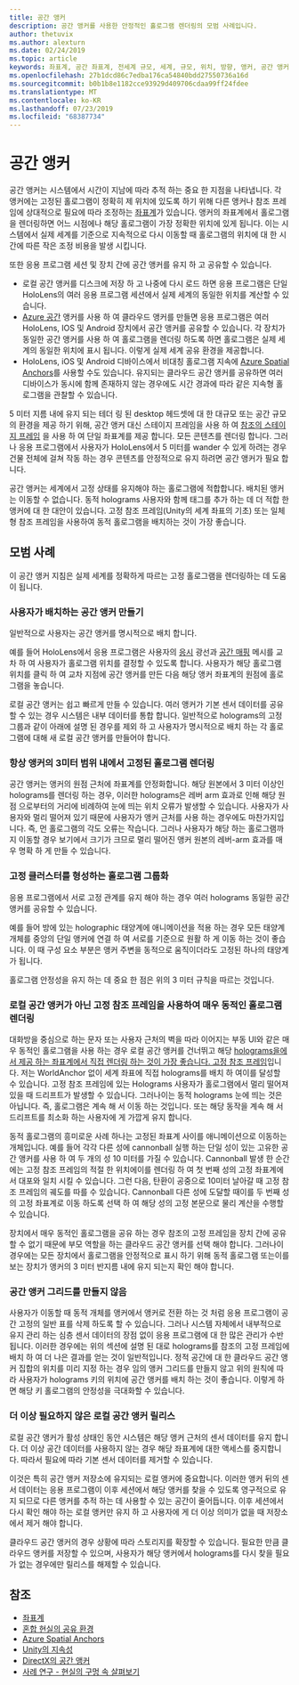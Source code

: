 ```yaml
---
title: 공간 앵커
description: 공간 앵커를 사용한 안정적인 홀로그램 렌더링의 모범 사례입니다.
author: thetuvix
ms.author: alexturn
ms.date: 02/24/2019
ms.topic: article
keywords: 좌표계, 공간 좌표계, 전세계 규모, 세계, 규모, 위치, 방향, 앵커, 공간 앵커, 세계 잠금, 전세계 잠금, 지속성, 공유
ms.openlocfilehash: 27b1dcd86c7edba176ca54840bdd27550736a16d
ms.sourcegitcommit: b0b1b8e1182cce93929d409706cdaa99ff24fdee
ms.translationtype: MT
ms.contentlocale: ko-KR
ms.lasthandoff: 07/23/2019
ms.locfileid: "68387734"
---
```

# <a name="spatial-anchors"></a>공간 앵커

공간 앵커는 시스템에서 시간이 지남에 따라 추적 하는 중요 한 지점을 나타냅니다. 각 앵커에는 고정된 홀로그램이 정확히 제 위치에 있도록 하기 위해 다른 앵커나 참조 프레임에 상대적으로 필요에 따라 조정하는 [좌표계](coordinate-systems.md)가 있습니다.  앵커의 좌표계에서 홀로그램을 렌더링하면 어느 시점에나 해당 홀로그램이 가장 정확한 위치에 있게 됩니다. 이는 시스템에서 실제 세계를 기준으로 지속적으로 다시 이동할 때 홀로그램의 위치에 대 한 시간에 따른 작은 조정 비용을 발생 시킵니다.

또한 응용 프로그램 세션 및 장치 간에 공간 앵커를 유지 하 고 공유할 수 있습니다.
* 로컬 공간 앵커를 디스크에 저장 하 고 나중에 다시 로드 하면 응용 프로그램은 단일 HoloLens의 여러 응용 프로그램 세션에서 실제 세계의 동일한 위치를 계산할 수 있습니다.
* <a href="https://docs.microsoft.com/azure/spatial-anchors/overview" target="_blank">Azure 공간</a> 앵커를 사용 하 여 클라우드 앵커를 만들면 응용 프로그램은 여러 HoloLens, IOS 및 Android 장치에서 공간 앵커를 공유할 수 있습니다. 각 장치가 동일한 공간 앵커를 사용 하 여 홀로그램을 렌더링 하도록 하면 홀로그램은 실제 세계의 동일한 위치에 표시 됩니다. 이렇게 실제 세계 공유 환경을 제공합니다.
* HoloLens, iOS 및 Android 디바이스에서 비대칭 홀로그램 지속에 <a href="https://docs.microsoft.com/azure/spatial-anchors/overview" target="_blank">Azure Spatial Anchors</a>를 사용할 수도 있습니다. 유지되는 클라우드 공간 앵커를 공유하면 여러 디바이스가 동시에 함께 존재하지 않는 경우에도 시간 경과에 따라 같은 지속형 홀로그램을 관찰할 수 있습니다.

5 미터 지름 내에 유지 되는 테더 링 된 desktop 헤드셋에 대 한 대규모 또는 공간 규모의 환경을 제공 하기 위해, 공간 앵커 대신 스테이지 프레임을 사용 하 여 [참조의 스테이지 프레임](coordinate-systems.md#stage-frame-of-reference) 을 사용 하 여 단일 좌표계를 제공 합니다. 모든 콘텐츠를 렌더링 합니다. 그러나 응용 프로그램에서 사용자가 HoloLens에서 5 미터를 wander 수 있게 하려는 경우 건물 전체에 걸쳐 작동 하는 경우 콘텐츠를 안정적으로 유지 하려면 공간 앵커가 필요 합니다.

공간 앵커는 세계에서 고정 상태를 유지해야 하는 홀로그램에 적합합니다. 배치된 앵커는 이동할 수 없습니다. 동적 holograms 사용자와 함께 태그를 추가 하는 데 더 적합 한 앵커에 대 한 대안이 있습니다. 고정 참조 프레임(Unity의 세계 좌표의 기초) 또는 일체형 참조 프레임을 사용하여 동적 홀로그램을 배치하는 것이 가장 좋습니다.

## <a name="best-practices"></a>모범 사례

이 공간 앵커 지침은 실제 세계를 정확하게 따르는 고정 홀로그램을 렌더링하는 데 도움이 됩니다.

### <a name="create-spatial-anchors-where-users-place-them"></a>사용자가 배치하는 공간 앵커 만들기

일반적으로 사용자는 공간 앵커를 명시적으로 배치 합니다.

예를 들어 HoloLens에서 응용 프로그램은 사용자의 [응시](gaze.md) 광선과 [공간 매핑](spatial-mapping.md) 메시를 교차 하 여 사용자가 홀로그램 위치를 결정할 수 있도록 합니다. 사용자가 해당 홀로그램 위치를 클릭 하 여 교차 지점에 공간 앵커를 만든 다음 해당 앵커 좌표계의 원점에 홀로그램을 놓습니다.

로컬 공간 앵커는 쉽고 빠르게 만들 수 있습니다. 여러 앵커가 기본 센서 데이터를 공유할 수 있는 경우 시스템은 내부 데이터를 통합 합니다. 일반적으로 holograms의 고정 그룹과 같이 아래에 설명 된 경우를 제외 하 고 사용자가 명시적으로 배치 하는 각 홀로그램에 대해 새 로컬 공간 앵커를 만들어야 합니다.

### <a name="always-render-anchored-holograms-within-3-meters-of-their-anchor"></a>항상 앵커의 3미터 범위 내에서 고정된 홀로그램 렌더링

공간 앵커는 앵커의 원점 근처에 좌표계를 안정화합니다. 해당 원본에서 3 미터 이상인 holograms를 렌더링 하는 경우, 이러한 holograms은 레버 arm 효과로 인해 해당 원점 으로부터의 거리에 비례하여 눈에 띄는 위치 오류가 발생할 수 있습니다. 사용자가 사용자와 멀리 떨어져 있기 때문에 사용자가 앵커 근처를 사용 하는 경우에도 마찬가지입니다. 즉, 먼 홀로그램의 각도 오류는 작습니다. 그러나 사용자가 해당 하는 홀로그램까지 이동할 경우 보기에서 크기가 크므로 멀리 떨어진 앵커 원본의 레버-arm 효과를 매우 명확 하 게 만들 수 있습니다.

### <a name="group-holograms-that-should-form-a-rigid-cluster"></a>고정 클러스터를 형성하는 홀로그램 그룹화

응용 프로그램에서 서로 고정 관계를 유지 해야 하는 경우 여러 holograms 동일한 공간 앵커를 공유할 수 있습니다.

예를 들어 방에 있는 holographic 태양계에 애니메이션을 적용 하는 경우 모든 태양계 개체를 중앙의 단일 앵커에 연결 하 여 서로를 기준으로 원활 하 게 이동 하는 것이 좋습니다. 이 때 구성 요소 부분은 앵커 주변을 동적으로 움직이더라도 고정된 하나의 태양계가 됩니다.

홀로그램 안정성을 유지 하는 데 중요 한 점은 위의 3 미터 규칙을 따르는 것입니다.

### <a name="render-highly-dynamic-holograms-using-the-stationary-frame-of-reference-instead-of-a-local-spatial-anchor"></a>로컬 공간 앵커가 아닌 고정 참조 프레임을 사용하여 매우 동적인 홀로그램 렌더링

대화방을 중심으로 하는 문자 또는 사용자 근처의 벽을 따라 이어지는 부동 UI와 같은 매우 동적인 홀로그램을 사용 하는 경우 로컬 공간 앵커를 건너뛰고 해당 [holograms을에서 제공 하는 좌표계에서 직접 렌더링 하는 것이 가장 좋습니다. 고정 참조 프레임](coordinate-systems.md#stationary-frame-of-reference)입니다. 저는 WorldAnchor 없이 세계 좌표에 직접 holograms를 배치 하 여이를 달성할 수 있습니다. 고정 참조 프레임에 있는 Holograms 사용자가 홀로그램에서 멀리 떨어져 있을 때 드리프트가 발생할 수 있습니다. 그러나이는 동적 holograms 눈에 띄는 것은 아닙니다. 즉, 홀로그램은 계속 해 서 이동 하는 것입니다. 또는 해당 동작을 계속 해 서 드리프트를 최소화 하는 사용자에 게 가깝게 유지 합니다.

동적 홀로그램의 흥미로운 사례 하나는 고정된 좌표계 사이를 애니메이션으로 이동하는 개체입니다. 예를 들어 각각 다른 성에 cannonball 실행 하는 단일 성이 있는 고유한 공간 앵커를 사용 하 여 두 개의 성 10 미터를 가질 수 있습니다. Cannonball 발생 한 순간에는 고정 참조 프레임의 적절 한 위치에이를 렌더링 하 여 첫 번째 성의 고정 좌표계에서 대포와 일치 시킬 수 있습니다. 그런 다음, 탄환이 공중으로 10미터 날아갈 때 고정 참조 프레임의 궤도를 따를 수 있습니다. Cannonball 다른 성에 도달할 때이를 두 번째 성의 고정 좌표계로 이동 하도록 선택 하 여 해당 성의 고정 본문으로 물리 계산을 수행할 수 있습니다.

장치에서 매우 동적인 홀로그램을 공유 하는 경우 참조의 고정 프레임을 장치 간에 공유할 수 없기 때문에 부모 역할을 하는 클라우드 공간 앵커를 선택 해야 합니다.  그러나이 경우에는 모든 장치에서 홀로그램을 안정적으로 표시 하기 위해 동적 홀로그램 또는이를 보는 장치가 앵커의 3 미터 반지름 내에 유지 되는지 확인 해야 합니다.

### <a name="avoid-creating-a-grid-of-spatial-anchors"></a>공간 앵커 그리드를 만들지 않음

사용자가 이동할 때 동적 개체를 앵커에서 앵커로 전환 하는 것 처럼 응용 프로그램이 공간 고정의 일반 표를 삭제 하도록 할 수 있습니다. 그러나 시스템 자체에서 내부적으로 유지 관리 하는 심층 센서 데이터의 장점 없이 응용 프로그램에 대 한 많은 관리가 수반 됩니다. 이러한 경우에는 위의 섹션에 설명 된 대로 holograms를 참조의 고정 프레임에 배치 하 여 더 나은 결과를 얻는 것이 일반적입니다.
정적 공간에 대 한 클라우드 공간 앵커 집합의 위치를 미리 지정 하는 경우 임의 앵커 그리드를 만들지 않고 위의 원칙에 따라 사용자가 holograms 키의 위치에 공간 앵커를 배치 하는 것이 좋습니다. 이렇게 하면 해당 키 홀로그램의 안정성을 극대화할 수 있습니다.

### <a name="release-local-spatial-anchors-you-no-longer-need"></a>더 이상 필요하지 않은 로컬 공간 앵커 릴리스

로컬 공간 앵커가 활성 상태인 동안 시스템은 해당 앵커 근처의 센서 데이터를 유지 합니다. 더 이상 공간 데이터를 사용하지 않는 경우 해당 좌표계에 대한 액세스를 중지합니다. 따라서 필요에 따라 기본 센서 데이터를 제거할 수 있습니다.

이것은 특히 공간 앵커 저장소에 유지되는 로컬 앵커에 중요합니다. 이러한 앵커 뒤의 센서 데이터는 응용 프로그램이 이후 세션에서 해당 앵커를 찾을 수 있도록 영구적으로 유지 되므로 다른 앵커를 추적 하는 데 사용할 수 있는 공간이 줄어듭니다. 이후 세션에서 다시 확인 해야 하는 로컬 앵커만 유지 하 고 사용자에 게 더 이상 의미가 없을 때 저장소에서 제거 해야 합니다.

클라우드 공간 앵커의 경우 상황에 따라 스토리지를 확장할 수 있습니다. 필요한 만큼 클라우드 앵커를 저장할 수 있으며, 사용자가 해당 앵커에서 holograms를 다시 찾을 필요가 없는 경우에만 릴리스를 해제할 수 있습니다.

## <a name="see-also"></a>참조
* [좌표계](coordinate-systems.md)
* [혼합 현실의 공유 환경](shared-experiences-in-mixed-reality.md)
* <a href="https://docs.microsoft.com/azure/spatial-anchors" target="_blank">Azure Spatial Anchors</a>
* [Unity의 지속성](persistence-in-unity.md)
* [DirectX의 공간 앵커](coordinate-systems-in-directx.md#place-holograms-in-the-world-using-spatial-anchors)
* [사례 연구 - 현실의 구멍 속 살펴보기](case-study-looking-through-holes-in-your-reality.md)

